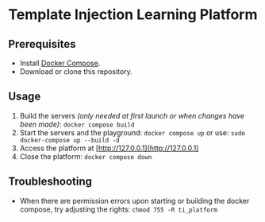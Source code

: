 # Template Injection Learning Platform
## Prerequisites
- Install [Docker Compose](https://docs.docker.com/compose/install/).
- Download or clone this repository.

## Usage
1. Build the servers *(only needed at first launch or when changes have been made)*: `docker compose build`
2. Start the servers and the playground: `docker compose up` or use: `sudo docker-compose up --build -d`
3. Access the platform at [http://127.0.0.1](http://127.0.0.1)
4. Close the platform: `docker compose down`

## Troubleshooting
- When there are permission errors upon starting or building the docker compose, try adjusting the rights: `chmod 755 -R ti_platform`
